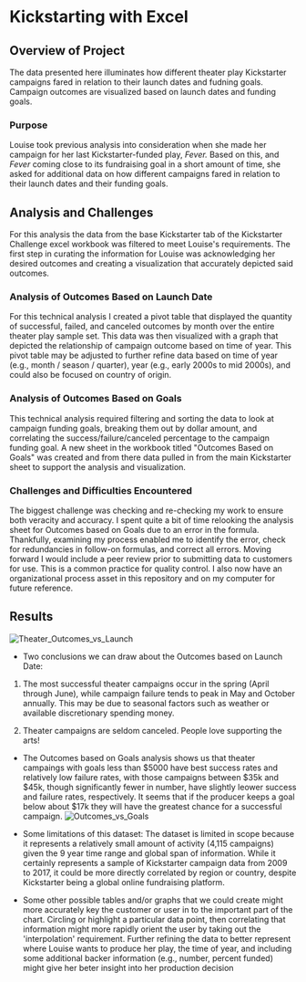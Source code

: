 # Kickstarting with Excel

## Overview of Project
The data presented here illuminates how different theater play Kickstarter campaigns fared in relation to their launch dates and fudning goals. Campaign outcomes are visualized based on launch dates and funding goals.
### Purpose
Louise took previous analysis into consideration when she made her campaign for her last Kickstarter-funded play, *Fever.* Based on this, and *Fever* coming close to its fundraising goal in a short amount of time, she asked for additional data on how different campaigns fared in relation to their launch dates and their funding goals.
## Analysis and Challenges
For this analysis the data from the base Kickstarter tab of the Kickstarter Challenge excel workbook was filtered to meet Louise's requirements. The first step in curating the information for Louise was acknowledging her desired outcomes and creating a visualization that accurately depicted said outcomes.   
### Analysis of Outcomes Based on Launch Date
For this technical analysis I created a pivot table that displayed the quantity of successful, failed, and canceled outcomes by month over the entire theater play sample set. This data was then visualized with a graph that depicted the relationship of campaign outcome based on time of year. This pivot table may be adjusted to further refine data based on time of year (e.g., month / season / quarter), year (e.g., early 2000s to mid 2000s), and could also be focused on country of origin. 
### Analysis of Outcomes Based on Goals
This technical analysis required filtering and sorting the data to look at campaign funding goals, breaking them out by dollar amount, and correlating the success/failure/canceled percentage to the campaign funding goal. A new sheet in the workbook titled "Outcomes Based on Goals" was created and from there data pulled in from the main Kickstarter sheet to support the analysis and visualization.  
### Challenges and Difficulties Encountered
The biggest challenge was checking and re-checking my work to ensure both veracity and accuracy. I spent quite a bit of time relooking the analysis sheet for Outcomes based on Goals due to an error in the formula. Thankfully, examining my process enabled me to identify the error, check for redundancies in follow-on formulas, and correct all errors. 
Moving forward I would include a peer review prior to submitting data to customers for use. This is a common practice for quality control. I also now have an organizational process asset in this repository and on my computer for future reference.
## Results

![Theater_Outcomes_vs_Launch](https://user-images.githubusercontent.com/114544346/194963517-3ca44661-b728-49e6-a3c9-557c674dfc2e.png)
- Two conclusions we can draw about the Outcomes based on Launch Date:
1. The most successful theater campaigns occur in the spring (April through June), while campaign failure tends to peak in May and October annually. This may be due to seasonal factors such as weather or available discretionary spending money.

2. Theater campaigns are seldom canceled. People love supporting the arts! 

- The Outcomes based on Goals analysis shows us that theater campaings with goals less than $5000 have best success rates and relatively low failure rates, with those campaigns between $35k and $45k, though significantly fewer in number, have slightly leower success and failure rates, respectively. It seems that if the producer keeps a goal below about $17k they will have the greatest chance for a successful campaign.
![Outcomes_vs_Goals](https://user-images.githubusercontent.com/114544346/194963524-3b989931-ba48-47cd-8e46-441fb926bbc2.png) 

- Some limitations of this dataset:
The dataset is limited in scope because it represents a relatively small amount of activity (4,115 campaigns) given the 9 year time range and global span of information. While it certainly represents a sample of Kickstarter campaign data from 2009 to 2017, it could be more directly correlated by region or country, despite Kickstarter being a global online fundraising platform. 

- Some other possible tables and/or graphs that we could create might more accurately key the customer or user in to the important part of the chart. Circling or highlight a particular data point, then correlating that information might more rapidly orient the user by taking out the 'interpolation' requirement. Further refining the data to better represent where Louise wants to produce her play, the time of year, and including some additional backer information (e.g., number, percent funded) might give her beter insight into her production decision

